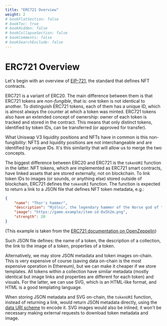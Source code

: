 ```yaml
---
title: "ERC721 Overview"
weight: 2
# bookFlatSection: false
# bookToc: true
# bookHidden: false
# bookCollapseSection: false
# bookComments: false
# bookSearchExclude: false
---
```


# ERC721 Overview

Let's begin with an overview of [EIP-721](https://eips.ethereum.org/EIPS/eip-721), the standard that defines NFT
contracts.

ERC721 is a variant of ERC20. The main difference between them is that ERC721 tokens are *non-fungible*, that is: one
token is not identical to another. To distinguish ERC721 tokens, each of them has a unique ID, which is almost always
the counter at which a token was minted. ERC721 tokens also have an extended concept of ownership: owner of each token
is tracked and stored in the contract. This means that only distinct tokens, identified by token IDs, can be transferred
(or approved for transfer).

What Uniswap V3 liquidity positions and NFTs have in common is this non-fungibility: NFTS and liquidity positions are not
interchangeable and are identified by unique IDs. It's this similarity that will allow us to merge the two concepts.

The biggest difference between ERC20 and ERC721 is the `tokenURI` function in the latter. NFT tokens, which are
implemented as ERC721 smart contracts, have linked assets that are stored externally, not on blockchain. To link token IDs to
images (or sounds, or anything else) stored outside of blockchain, ERC721 defines the `tokenURI` function. The function
is expected to return a link to a JSON file that defines NFT token metadata, e.g.:
```json
{
    "name": "Thor's hammer",
    "description": "Mjölnir, the legendary hammer of the Norse god of thunder.",
    "image": "https://game.example/item-id-8u5h2m.png",
    "strength": 20
}
```
(This example is taken from the [ERC721 documentation on OpenZeppelin](https://docs.openzeppelin.com/contracts/4.x/erc721))

Such JSON file defines: the name of a token, the description of a collection, the link to the image of a token, properties of a
token.

Alternatively, we may store JSON metadata and token images on-chain. This is very expensive of course (saving data on-chain
is the most expensive operation in Ethereum), but we can make it cheaper if we store templates. All tokens within a collection
have similar metadata (mostly identical but image links and properties are different for each token) and visuals. For the 
latter, we can use SVG, which is an HTML-like format, and HTML is a good templating language.

When storing JSON metadata and SVG on-chain, the `tokenURI` function, instead of returning a link, would return JSON
metadata directly, using the [data URI scheme](https://en.wikipedia.org/wiki/Data_URI_scheme#Syntax) to encode it. SVG
images would also be inlined, it won't be necessary making external requests to download token metadata and image.